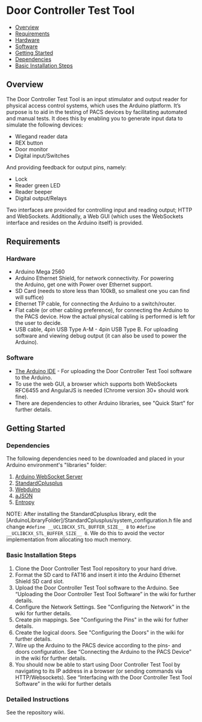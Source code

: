 Door Controller Test Tool
=========================

- [Overview](#overview)
- [Requirements](#requirements)
 - [Hardware](#hardware)
 - [Software](#software)
- [Getting Started](#getting-started)
 - [Dependencies](#dependencies)
 - [Basic Installation Steps](#basic-installation-steps)

## Overview
The Door Controller Test Tool is an input stimulator and output reader for physical access control systems, which uses the Arduino platform. It’s purpose is to aid in the testing of PACS devices by facilitating automated and manual tests. It does this by enabling you to generate input data to simulate the following devices:

* Wiegand reader data
* REX button
* Door monitor
* Digital input/Switches

And providing feedback for output pins, namely:

* Lock
* Reader green LED
* Reader beeper
* Digital output/Relays

Two interfaces are provided for controlling input and reading output; HTTP and WebSockets. Additionally, a Web GUI (which uses the WebSockets interface and resides on the Arduino itself) is provided.

## Requirements

### Hardware

* Arduino Mega 2560
* Arduino Ethernet Shield, for network connectivity. For powering the Arduino, get one with Power over Ethernet support.
* SD Card (needs to store less than 100kB, so smallest one you can find will suffice)
* Ethernet TP cable, for connecting the Arduino to a switch/router.
* Flat cable (or other cabling preference), for connecting the Arduino to the PACS device. How the actual physical cabling is performed is left for the user to decide. 
* USB cable, 4pin USB Type A-M - 4pin USB Type B. For uploading software and viewing debug output (it can also be used to power the Arduino).

### Software

* [The Arduino IDE](http://arduino.cc/en/main/software) - For uploading the Door Controller Test Tool software to the Arduino.
* To use the web GUI, a browser which supports both WebSockets RFC6455 and AngularJS is needed (Chrome version 30+ should work fine).
* There are dependencies to other Arduino libraries, see "Quick Start" for further details.

## Getting Started

### Dependencies
The following dependencies need to be downloaded and placed in your Arduino environment's "libraries" folder:

1. [Arduino WebSocket Server](https://github.com/AxisCommunications/arduino-websocket-server)
2. [StandardCplusplus](https://github.com/maniacbug/StandardCplusplus)
3. [Webduino](https://github.com/sirleech/Webduino)
4. [aJSON](https://github.com/interactive-matter/aJson)
5. [Entropy](https://code.google.com/p/avr-hardware-random-number-generation/)

NOTE: After installing the StandardCplusplus library, edit the [ArduinoLibraryFolder]/StandardCplusplus/system_configuration.h file and change
`#define __UCLIBCXX_STL_BUFFER_SIZE__ 8` to `#define __UCLIBCXX_STL_BUFFER_SIZE__ 0`. We do this to avoid the vector implementation from allocating too much memory.

### Basic Installation Steps
1. Clone the Door Controller Test Tool repository to your hard drive.
2. Format the SD card to FAT16 and insert it into the Arduino Ethernet Shield SD card slot.
3. Upload the Door Controller Test Tool software to the Arduino. See “Uploading the Door Controller Test Tool Software” in the wiki for further details.
4. Configure the Network Settings. See "Configuring the Network" in the wiki for further details.
5. Create pin mappings. See "Configuring the Pins" in the wiki for futher details.
6. Create the logical doors. See "Configuring the Doors" in the wiki for further details.
7. Wire up the Arduino to the PACS device according to the pins- and doors configuration. See “Connecting the Arduino to the PACS Device” in the wiki  for further details.
8. You should now be able to start using Door Controller Test Tool by navigating to its IP address in a browser (or sending commands via HTTP/Websockets). See “Interfacing with the Door Controller Test Tool Software” in the wiki for further details

### Detailed Instructions

See the repository wiki.
